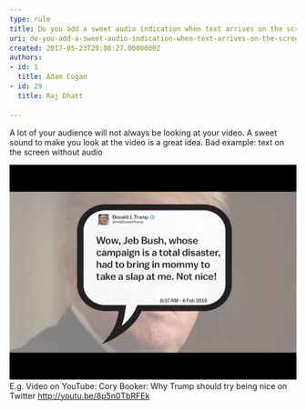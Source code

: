 ```yaml
---
type: rule
title: Do you add a sweet audio indication when text arrives on the screen?
uri: do-you-add-a-sweet-audio-indication-when-text-arrives-on-the-screen
created: 2017-05-23T20:08:27.0000000Z
authors:
- id: 1
  title: Adam Cogan
- id: 29
  title: Raj Dhatt

---
```


A lot of your audience will not always be looking at your video. A sweet sound to make you look at the video is a great idea.
Bad example: text on the screen without audio
 
![text on the screen without audio <br>](video-trump-sound.png)
E.g. Video on YouTube: Cory Booker: Why Trump should try being nice on Twitter http://youtu.be/8p5n0TbRFEk
